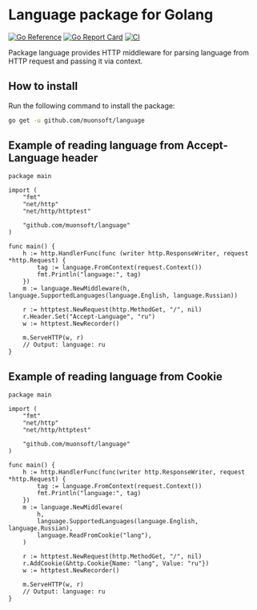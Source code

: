 # Language package for Golang

[![Go Reference](https://pkg.go.dev/badge/github.com/muonsoft/language.svg)](https://pkg.go.dev/github.com/muonsoft/language)
[![Go Report Card](https://goreportcard.com/badge/github.com/muonsoft/language)](https://goreportcard.com/report/github.com/muonsoft/language)
[![CI](https://github.com/muonsoft/language/actions/workflows/main.yml/badge.svg)](https://github.com/muonsoft/language/actions/workflows/main.yml)

Package language provides HTTP middleware for parsing language from HTTP request and passing it via context.

## How to install

Run the following command to install the package:

```bash
go get -u github.com/muonsoft/language
```

## Example of reading language from Accept-Language header

```golang
package main

import (
    "fmt"
    "net/http"
    "net/http/httptest"
    
    "github.com/muonsoft/language"
)

func main() {
    h := http.HandlerFunc(func (writer http.ResponseWriter, request *http.Request) {
        tag := language.FromContext(request.Context())
        fmt.Println("language:", tag)
    })
    m := language.NewMiddleware(h, language.SupportedLanguages(language.English, language.Russian))
    
    r := httptest.NewRequest(http.MethodGet, "/", nil)
    r.Header.Set("Accept-Language", "ru")
    w := httptest.NewRecorder()
    
    m.ServeHTTP(w, r)
    // Output: language: ru
}
```

## Example of reading language from Cookie

```golang
package main

import (
    "fmt"
    "net/http"
    "net/http/httptest"
    
    "github.com/muonsoft/language"
)

func main() {
    h := http.HandlerFunc(func(writer http.ResponseWriter, request *http.Request) {
        tag := language.FromContext(request.Context())
        fmt.Println("language:", tag)
    })
    m := language.NewMiddleware(
        h,
        language.SupportedLanguages(language.English, language.Russian),
        language.ReadFromCookie("lang"),
    )
    
    r := httptest.NewRequest(http.MethodGet, "/", nil)
    r.AddCookie(&http.Cookie{Name: "lang", Value: "ru"})
    w := httptest.NewRecorder()
    
    m.ServeHTTP(w, r)
    // Output: language: ru
}
```

